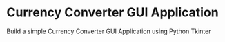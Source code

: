 # Currency Converter GUI Application

Build a simple Currency Converter GUI Application using Python Tkinter
